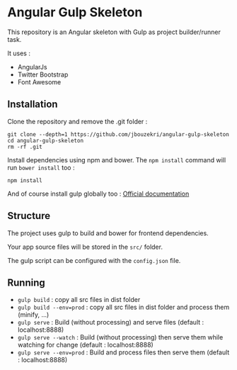 Angular Gulp Skeleton
=====================

This repository is an Angular skeleton with Gulp as project builder/runner task.

It uses :

* AngularJs
* Twitter Bootstrap
* Font Awesome

Installation
------------

Clone the repository and remove the .git folder :

```
git clone --depth=1 https://github.com/jbouzekri/angular-gulp-skeleton
cd angular-gulp-skeleton
rm -rf .git
```

Install dependencies using npm and bower. The `npm install` command will run `bower install` too :

```
npm install
```

And of course install gulp globally too : [Official documentation](https://github.com/gulpjs/gulp/blob/master/docs/getting-started.md)

Structure
---------

The project uses gulp to build and bower for frontend dependencies.

Your app source files will be stored in the `src/` folder.

The gulp script can be configured with the `config.json` file.

Running
------

* `gulp build` : copy all src files in dist folder
* `gulp build --env=prod` : copy all src files in dist folder and process them (minify, ...)
* `gulp serve` : Build (without processing) and serve files (default : localhost:8888)
* `gulp serve --watch` : Build (without processing) then serve them while watching for change (default : localhost:8888)
* `gulp serve --env=prod` : Build and process files then serve them (default : localhost:8888)
